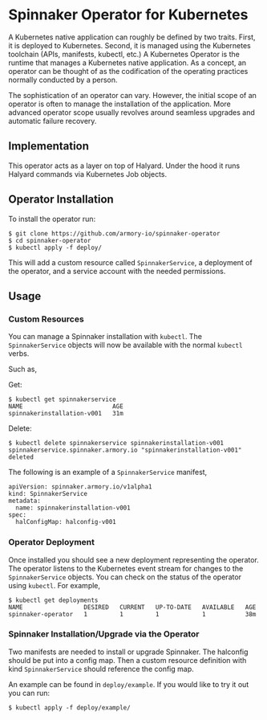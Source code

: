 # Spinnaker Operator for Kubernetes

A Kubernetes native application can roughly be defined by two traits. First, it is deployed to Kubernetes. Second, it is managed using the Kubernetes toolchain (APIs, manifests, kubectl, etc.) A Kubernetes Operator is the runtime that manages a Kubernetes native application. As a concept, an operator can be thought of as the codification of the operating practices normally conducted by a person.

The sophistication of an operator can vary. However, the initial scope of an operator is often to manage the installation of the application. More advanced operator scope usually revolves around seamless upgrades and automatic failure recovery.

## Implementation

This operator acts as a layer on top of Halyard. Under the hood it runs Halyard commands via Kubernetes Job objects.

## Operator Installation

To install the operator run:

```
$ git clone https://github.com/armory-io/spinnaker-operator
$ cd spinnaker-operator
$ kubectl apply -f deploy/
```

This will add a custom resource called `SpinnakerService`,  a deployment of the operator, and a service account with the needed permissions.

## Usage

### Custom Resources

You can manage a Spinnaker installation with `kubectl`. The `SpinnakerService` objects will now be available with the normal `kubectl` verbs.

Such as,

Get:
```
$ kubectl get spinnakerservice
NAME                         AGE
spinnakerinstallation-v001   31m
```

Delete:
```
$ kubectl delete spinnakerservice spinnakerinstallation-v001
spinnakerservice.spinnaker.armory.io "spinnakerinstallation-v001" deleted
```

The following is an example of a `SpinnakerService` manifest,

```
apiVersion: spinnaker.armory.io/v1alpha1
kind: SpinnakerService
metadata:
  name: spinnakerinstallation-v001
spec:
  halConfigMap: halconfig-v001
```


### Operator Deployment

Once installed you should see a new deployment representing the operator. The operator listens to the Kubernetes event stream for changes to the `SpinnakerService` objects. You can check on the status of the operator using `kubectl`. For example,

```
$ kubectl get deployments
NAME                 DESIRED   CURRENT   UP-TO-DATE   AVAILABLE   AGE
spinnaker-operator   1         1         1            1           38m
```

### Spinnaker Installation/Upgrade via the Operator

Two manifests are needed to install or upgrade Spinnaker. The halconfig should be put into a config map. Then a custom resource definition with kind `SpinnakerService` should reference the config map.

An example can be found in `deploy/example`. If you would like to try it out you can run:
```
$ kubectl apply -f deploy/example/
```
